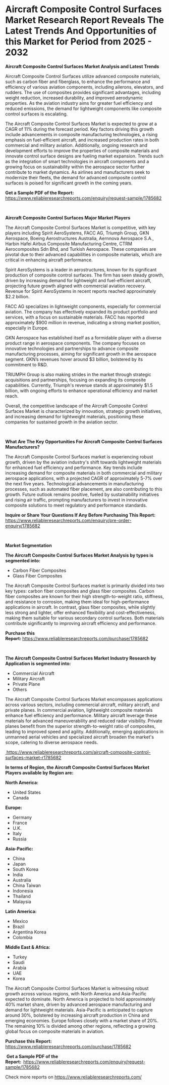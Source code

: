 <p><h1>Aircraft Composite Control Surfaces Market Research Report Reveals The Latest Trends And Opportunities of this Market for Period from 2025 - 2032</h1></p><p><strong>Aircraft Composite Control Surfaces Market Analysis and Latest Trends</strong></p>
<p><p>Aircraft Composite Control Surfaces utilize advanced composite materials, such as carbon fiber and fiberglass, to enhance the performance and efficiency of various aviation components, including ailerons, elevators, and rudders. The use of composites provides significant advantages, including weight reduction, increased durability, and improved aerodynamic properties. As the aviation industry aims for greater fuel efficiency and reduced emissions, the demand for lightweight components like composite control surfaces is escalating.</p><p>The Aircraft Composite Control Surfaces Market is expected to grow at a CAGR of 11% during the forecast period. Key factors driving this growth include advancements in composite manufacturing technologies, a rising emphasis on fuel-efficient aircraft, and increased production rates in both commercial and military aviation. Additionally, ongoing research and development efforts to improve the properties of composite materials and innovate control surface designs are fueling market expansion. Trends such as the integration of smart technologies in aircraft components and a growing focus on sustainability within the aerospace sector further contribute to market dynamics. As airlines and manufacturers seek to modernize their fleets, the demand for advanced composite control surfaces is poised for significant growth in the coming years.</p></p>
<p><strong>Get a Sample PDF of the Report:&nbsp;</strong> <a href="https://www.reliableresearchreports.com/enquiry/request-sample/1785682?utm_campaign=3020&utm_medium=2&utm_source=Github&utm_content=ia&utm_term=25032025&utm_id=aircraft-composite-control-surfaces">https://www.reliableresearchreports.com/enquiry/request-sample/1785682</a></p>
<p>&nbsp;</p>
<p><strong>Aircraft Composite Control Surfaces Major Market Players</strong></p>
<p><p>The Aircraft Composite Control Surfaces Market is competitive, with key players including Spirit AeroSystems, FACC AG, Triumph Group, GKN Aerospace, Boeing Aerostructures Australia, Aernnova Aerospace S.A., Harbin Hafei Airbus Composite Manufacturing Centre, CTRM Aerocomposites Sdn Bhd, and Turkish Aerospace. These companies are pivotal due to their advanced capabilities in composite materials, which are critical in enhancing aircraft performance.</p><p>Spirit AeroSystems is a leader in aerostructures, known for its significant production of composite control surfaces. The firm has seen steady growth, driven by increasing demand for lightweight and fuel-efficient aircraft, projecting future growth aligned with commercial aviation recovery. Revenue for Spirit AeroSystems in recent reports reached approximately $2.2 billion.</p><p>FACC AG specializes in lightweight components, especially for commercial aviation. The company has effectively expanded its product portfolio and services, with a focus on sustainable materials. FACC has reported approximately $900 million in revenue, indicating a strong market position, especially in Europe.</p><p>GKN Aerospace has established itself as a formidable player with a diverse product range in aerospace components. The company focuses on innovative technologies and partnerships to advance composite manufacturing processes, aiming for significant growth in the aerospace segment. GKN’s revenues hover around $3 billion, bolstered by its commitment to R&D.</p><p>TRIUMPH Group is also making strides in the market through strategic acquisitions and partnerships, focusing on expanding its composite capabilities. Currently, Triumph's revenue stands at approximately $1.5 billion, with ongoing efforts to enhance operational efficiency and market reach.</p><p>Overall, the competitive landscape of the Aircraft Composite Control Surfaces Market is characterized by innovation, strategic growth initiatives, and increasing demand for lightweight materials, positioning these companies for sustained growth in the aviation sector.</p></p>
<p>&nbsp;</p>
<p><strong>What Are The Key Opportunities For Aircraft Composite Control Surfaces Manufacturers?</strong></p>
<p><p>The Aircraft Composite Control Surfaces market is experiencing robust growth, driven by the aviation industry's shift towards lightweight materials for enhanced fuel efficiency and performance. Key trends include increasing demand for composite materials in both commercial and military aerospace applications, with a projected CAGR of approximately 5-7% over the next five years. Technological advancements in manufacturing processes, such as automated fiber placement, are also contributing to this growth. Future outlook remains positive, fueled by sustainability initiatives and rising air traffic, prompting manufacturers to invest in innovative composite solutions to meet regulatory and performance standards.</p></p>
<p><strong>Inquire or Share Your Questions If Any Before Purchasing This Report:</strong> <a href="https://www.reliableresearchreports.com/enquiry/pre-order-enquiry/1785682?utm_campaign=3020&utm_medium=2&utm_source=Github&utm_content=ia&utm_term=25032025&utm_id=aircraft-composite-control-surfaces">https://www.reliableresearchreports.com/enquiry/pre-order-enquiry/1785682</a></p>
<p>&nbsp;</p>
<p><strong>Market Segmentation</strong></p>
<p><strong>The Aircraft Composite Control Surfaces Market Analysis by types is segmented into:</strong></p>
<p><ul><li>Carbon Fiber Composites</li><li>Glass Fiber Composites</li></ul></p>
<p><p>The Aircraft Composite Control Surfaces market is primarily divided into two key types: carbon fiber composites and glass fiber composites. Carbon fiber composites are known for their high strength-to-weight ratio, stiffness, and resistance to corrosion, making them ideal for high-performance applications in aircraft. In contrast, glass fiber composites, while slightly less strong and lighter, offer enhanced flexibility and cost-effectiveness, making them suitable for various secondary control surfaces. Both materials contribute significantly to improving aircraft efficiency and performance.</p></p>
<p><strong>Purchase this Report:&nbsp;</strong><a href="https://www.reliableresearchreports.com/purchase/1785682?utm_campaign=3020&utm_medium=2&utm_source=Github&utm_content=ia&utm_term=25032025&utm_id=aircraft-composite-control-surfaces">https://www.reliableresearchreports.com/purchase/1785682</a></p>
<p>&nbsp;</p>
<p><strong>The Aircraft Composite Control Surfaces Market Industry Research by Application is segmented into:</strong></p>
<p><ul><li>Commercial Aircraft</li><li>Military Aircraft</li><li>Private Plane</li><li>Others</li></ul></p>
<p><p>The Aircraft Composite Control Surfaces Market encompasses applications across various sectors, including commercial aircraft, military aircraft, and private planes. In commercial aviation, lightweight composite materials enhance fuel efficiency and performance. Military aircraft leverage these materials for advanced maneuverability and reduced radar visibility. Private planes benefit from the superior strength-to-weight ratio of composites, leading to improved speed and agility. Additionally, emerging applications in unmanned aerial vehicles and specialized aircraft broaden the market's scope, catering to diverse aerospace needs.</p></p>
<p><a href="https://www.reliableresearchreports.com/aircraft-composite-control-surfaces-market-r1785682?utm_campaign=3020&utm_medium=2&utm_source=Github&utm_content=ia&utm_term=25032025&utm_id=aircraft-composite-control-surfaces">&nbsp;https://www.reliableresearchreports.com/aircraft-composite-control-surfaces-market-r1785682</a></p>
<p><strong>In terms of Region, the Aircraft Composite Control Surfaces Market Players available by Region are:</strong></p>
<p>
    <p> <strong> North America: </strong>
        <ul>
            <li>United States</li>
            <li>Canada</li>
        </ul>
        </p> 
    <p> <strong> Europe: </strong>
        <ul>
            <li>Germany</li>
            <li>France</li>
            <li>U.K.</li>
            <li>Italy</li>
            <li>Russia</li>
        </ul>
        </p> 
    <p> <strong> Asia-Pacific: </strong>
        <ul>
            <li>China</li>
            <li>Japan</li>
            <li>South Korea</li>
            <li>India</li>
            <li>Australia</li>
            <li>China Taiwan</li>
            <li>Indonesia</li>
            <li>Thailand</li>
            <li>Malaysia</li>
        </ul>
        </p> 
    <p> <strong> Latin America: </strong>
        <ul>
            <li>Mexico</li>
            <li>Brazil</li>
            <li>Argentina Korea</li>
            <li>Colombia</li>
        </ul>
        </p> 
    <p> <strong> Middle East & Africa: </strong>
        <ul>
            <li>Turkey</li>
            <li>Saudi</li>
            <li>Arabia</li>
            <li>UAE</li>
            <li>Korea</li>
        </ul>
    </p>
    </p>
<p><p>The Aircraft Composite Control Surfaces Market is witnessing robust growth across various regions, with North America and Asia-Pacific expected to dominate. North America is projected to hold approximately 40% market share, driven by advanced aerospace manufacturing and demand for lightweight materials. Asia-Pacific is anticipated to capture around 30%, bolstered by increasing aircraft production in China and emerging economies. Europe follows closely with a market share of 20%. The remaining 10% is divided among other regions, reflecting a growing global focus on composite materials in aviation.</p></p>
<p><strong>Purchase this Report: </strong><a href="https://www.reliableresearchreports.com/purchase/1785682?utm_campaign=3020&utm_medium=2&utm_source=Github&utm_content=ia&utm_term=25032025&utm_id=aircraft-composite-control-surfaces">https://www.reliableresearchreports.com/purchase/1785682</a></p>
<p>&nbsp;<strong>Get a Sample PDF of the Report:&nbsp;&nbsp;</strong><a href="https://www.reliableresearchreports.com/enquiry/request-sample/1785682?utm_campaign=3020&utm_medium=2&utm_source=Github&utm_content=ia&utm_term=25032025&utm_id=aircraft-composite-control-surfaces">https://www.reliableresearchreports.com/enquiry/request-sample/1785682</a></p>
<p><strong></strong></p>
<p>Check more reports on <a href="https://www.reliableresearchreports.com/?utm_campaign=3020&utm_medium=2&utm_source=Github&utm_content=ia&utm_term=25032025&utm_id=aircraft-composite-control-surfaces">https://www.reliableresearchreports.com/</a></p>